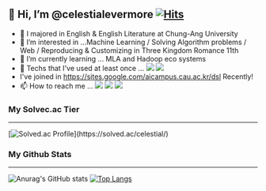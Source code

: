 ## 👋 Hi, I’m @celestialevermore [![Hits](https://hits.seeyoufarm.com/api/count/incr/badge.svg?url=https%3A%2F%2Fgithub.com%2Fcelestialevermore&count_bg=%2379C83D&title_bg=%23555555&icon=&icon_color=%23E7E7E7&title=hits&edge_flat=false)](https://hits.seeyoufarm.com)
- 👋 I majored in English & English Literature at Chung-Ang University
- 👀 I’m interested in ...Machine Learning / Solving Algorithm problems / Web / Reproducing & Customizing in Three Kingdom Romance 11th 
- 🌱 I’m currently learning ... MLA and Hadoop eco systems
- 💞️ Techs that I've used at least once ... <img src="https://img.shields.io/badge/Python-3766AB?style=flat-square&logo=Python&logoColor=white"/></a>
<img src="https://img.shields.io/badge/C++-00599C?style=flat-square&logo=C%2B%2B&logoColor=white"/></a>
- I've joined in https://sites.google.com/aicampus.cau.ac.kr/dsl Recently!
- 📫 How to reach me ... <a href="https://www.instagram.com/celestialxevermore/" target="_blank"><img src="https://img.shields.io/badge/Instagram-E4405F?style=flat-square&logo=Instagram&logoColor=white"/></a> <a href="mailto:key2317@naver.com/" target="_blank"><img src="https://img.shields.io/badge/Naver-03C75A?style=flat-square&logo=Gmail&logoColor=white"/></a> <a href="mailto:kjr5189@gmail.com/" target="_blank"><img src="https://img.shields.io/badge/Gmail-EA4335?style=flat-square&logo=Gmail&logoColor=white"/></a>
<!---
celestialevermore/celestialevermore is a ✨ special ✨ repository because its `README.md` (this file) appears on your GitHub profile.
You can click the Preview link to take a look at your changes.
--->

<!-- <img src="https://img.shields.io/badge/Python-3766AB?style=flat-square&logo=Python&logoColor=white"/></a>
<img src="https://img.shields.io/badge/C++-00599C?style=flat-square&logo=C%2B%2B&logoColor=white"/></a> -->
### My Solvec.ac Tier



<hr>

[![Solved.ac Profile](http://mazassumnida.wtf/api/pastel/generate_badge?boj=celestial&cache=c")](https://solved.ac/celestial/)

### My Github Stats

<hr>



![Anurag's GitHub stats](https://github-readme-stats.vercel.app/api?username=celestialevermore&show_icons=true&theme=dracula)
[![Top Langs](https://github-readme-stats.vercel.app/api/top-langs/?username=celestialevermore&layout=compact&theme=dracula)](https://github.com/anuraghazra/github-readme-stats)



